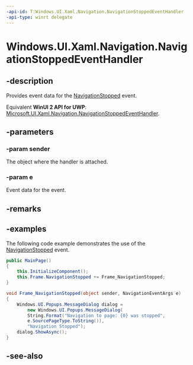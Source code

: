 ```yaml
---
-api-id: T:Windows.UI.Xaml.Navigation.NavigationStoppedEventHandler
-api-type: winrt delegate
---
```

<!-- Delegate syntax.
public delegate void NavigationStoppedEventHandler(System.Object sender, Windows.UI.Xaml.Navigation.NavigationEventArgs e)
-->
# Windows.UI.Xaml.Navigation.NavigationStoppedEventHandler

## -description
Provides event data for the [NavigationStopped](../windows.ui.xaml.controls/frame_navigationstopped.md) event.

Equivalent **WinUI 2 API for UWP**: [Microsoft.UI.Xaml.Navigation.NavigationStoppedEventHandler](/windows/winui/api/microsoft.ui.xaml.navigation.navigationstoppedeventhandler).

## -parameters
### -param sender
The object where the handler is attached.

### -param e
Event data for the event.


## -remarks

## -examples
The following code example demonstrates the use of the [NavigationStopped](../windows.ui.xaml.controls/frame_navigationstopped.md) event.

```csharp
public MainPage()
{
    this.InitializeComponent();
    this.Frame.NavigationStopped += Frame_NavigationStopped;
}

void Frame_NavigationStopped(object sender, NavigationEventArgs e)
{
    Windows.UI.Popups.MessageDialog dialog = 
        new Windows.UI.Popups.MessageDialog(
        String.Format("Navigation to page: {0} was stopped", 
        e.SourcePageType.ToString()), 
        "Navigation Stopped");
    dialog.ShowAsync();
}

```



## -see-also
